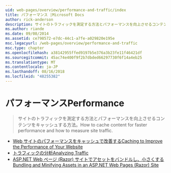 ```yaml
---
uid: web-pages/overview/performance-and-traffic/index
title: パフォーマンス |Microsoft Docs
author: rick-anderson
description: サイトのトラフィックを測定する方法とパフォーマンスを向上させるコンテンツをキャッシュする方法。
ms.author: riande
ms.date: 09/08/2014
ms.assetid: ce798572-e7dc-44c1-a7fe-a029820e195e
msc.legacyurl: /web-pages/overview/performance-and-traffic
msc.type: chapter
ms.openlocfilehash: a38142955ffed9197b5e376a3b23fe11f46421df
ms.sourcegitcommit: 45ac74e400f9f2b7dbded66297730f6f14a4eb25
ms.translationtype: MT
ms.contentlocale: ja-JP
ms.lasthandoff: 08/16/2018
ms.locfileid: "48255382"
---
```

<a name="performance"></a><span data-ttu-id="1c95c-103">パフォーマンス</span><span class="sxs-lookup"><span data-stu-id="1c95c-103">Performance</span></span>
====================
> <span data-ttu-id="1c95c-104">サイトのトラフィックを測定する方法とパフォーマンスを向上させるコンテンツをキャッシュする方法。</span><span class="sxs-lookup"><span data-stu-id="1c95c-104">How to cache content for faster performance and how to measure site traffic.</span></span>


- [<span data-ttu-id="1c95c-105">Web サイトのパフォーマンスをキャッシュで改善する</span><span class="sxs-lookup"><span data-stu-id="1c95c-105">Caching to Improve the Performance of Your Website</span></span>](15-caching-to-improve-the-performance-of-your-website.md)
- [<span data-ttu-id="1c95c-106">トラフィックの分析</span><span class="sxs-lookup"><span data-stu-id="1c95c-106">Analyzing Traffic</span></span>](14-analyzing-traffic.md)
- [<span data-ttu-id="1c95c-107">ASP.NET Web ページ (Razor) サイトでアセットをバンドルし、小さくする</span><span class="sxs-lookup"><span data-stu-id="1c95c-107">Bundling and Minifying Assets in an ASP.NET Web Pages (Razor) Site</span></span>](bundling-and-minifying-assets-in-an-aspnet-web-pages-razor-site.md)
